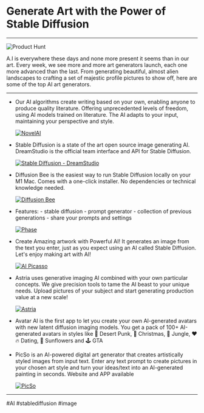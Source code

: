 # Generate Art with the Power of Stable Diffusion

---

![Product Hunt](https://ph-avatars.imgix.net/92/original?auto=compress&codec=mozjpeg&cs=strip&auto=format&w=36&h=36&fit=crop)

A.I is everywhere these days and none more present it seems than in our art. Every week, we see more and more art generators launch, each one more advanced than the last. From generating beautiful, almost alien landscapes to crafting a set of majestic profile pictures to show off, here are some of the top AI art generators.

---

- [](https://www.producthunt.com/products/novelai/reviews)

    Our AI algorithms create writing based on your own, enabling anyone to produce quality literature. Offering unprecedented levels of freedom, using AI models trained on literature. The AI adapts to your input, maintaining your perspective and style.

    [![NovelAI](https://ph-files.imgix.net/c9baba54-36cb-4d15-af96-cfe3030dd60e.jpeg?auto=compress&codec=mozjpeg&cs=strip&auto=format&w=80&h=80&fit=crop)](https://www.producthunt.com/products/novelai)

- [](https://www.producthunt.com/products/stable-diffusion-dreamstudio/reviews)

    Stable Diffusion is a state of the art open source image generating AI. DreamStudio is the official team interface and API for Stable Diffusion.

    [![Stable Diffusion - DreamStudio](https://ph-files.imgix.net/f7b79674-acb8-49c9-a00c-0463402cff89.png?auto=compress&codec=mozjpeg&cs=strip&auto=format&w=80&h=80&fit=crop)](https://www.producthunt.com/products/stable-diffusion-dreamstudio)

- [](https://www.producthunt.com/products/diffusion-bee/reviews)

    Diffusion Bee is the easiest way to run Stable Diffusion locally on your M1 Mac. Comes with a one-click installer. No dependencies or technical knowledge needed.

    [![Diffusion Bee](https://ph-files.imgix.net/f0db9604-6140-4e06-a5e9-5bfce4b8e9de.png?auto=compress&codec=mozjpeg&cs=strip&auto=format&w=80&h=80&fit=crop)](https://www.producthunt.com/products/diffusion-bee)

- [](https://www.producthunt.com/products/phase-4/reviews)

    Features: - stable diffusion - prompt generator - collection of previous generations - share your prompts and settings

    [![Phase](https://ph-files.imgix.net/36d4bb07-3251-4d35-b24e-69617ab747af.png?auto=compress&codec=mozjpeg&cs=strip&auto=format&w=80&h=80&fit=crop)](https://www.producthunt.com/products/phase-4)

- [](https://www.producthunt.com/products/ai-picasso/reviews)

    Create Amazing artwork with Powerful AI! It generates an image from the text you enter, just as you expect using an AI called Stable Diffusion. Let's enjoy making art with AI!

    [![AI Picasso](https://ph-files.imgix.net/89ca2886-6575-4ba1-8948-e809260a3523.png?auto=compress&codec=mozjpeg&cs=strip&auto=format&w=80&h=80&fit=crop)](https://www.producthunt.com/products/ai-picasso)

- [](https://www.producthunt.com/products/astria/reviews)

    Astria uses generative imaging AI combined with your own particular concepts. We give precision tools to tame the AI beast to your unique needs. Upload pictures of your subject and start generating production value at a new scale!

    [![Astria](https://ph-files.imgix.net/c0bef0f8-78a4-40e7-9c94-5d05cad4f72e.png?auto=compress&codec=mozjpeg&cs=strip&auto=format&w=80&h=80&fit=crop)](https://www.producthunt.com/products/astria)

- [](https://www.producthunt.com/products/avatar-ai/reviews)

    Avatar AI is the first app to let you create your own AI-generated avatars with new latent diffusion imaging models. You get a pack of 100+ AI-generated avatars in styles like 🌵 Desert Punk, 🎅 Christmas, 🌴 Jungle, ❤️🔥 Dating, 🌻 Sunflowers and 🕹 GTA

- [](https://www.producthunt.com/products/picso/reviews)

    PicSo is an AI-powered digital art generator that creates artistically styled images from input text. Enter any text prompt to create pictures in your chosen art style and turn your ideas/text into an AI-generated painting in seconds. Website and APP available

    [![PicSo](https://ph-files.imgix.net/10b0c27a-f718-4ed6-b9e1-bb48ffc0467f.png?auto=compress&codec=mozjpeg&cs=strip&auto=format&w=80&h=80&fit=crop)](https://www.producthunt.com/products/picso)

---

#AI #stablediffusion #image
